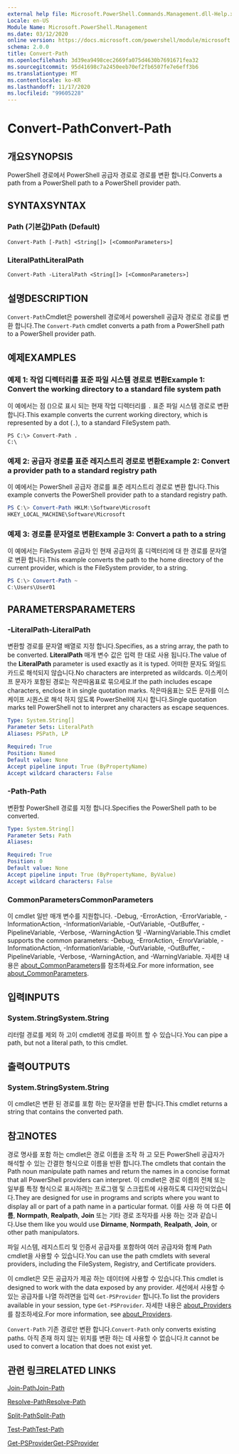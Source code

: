 ```yaml
---
external help file: Microsoft.PowerShell.Commands.Management.dll-Help.xml
Locale: en-US
Module Name: Microsoft.PowerShell.Management
ms.date: 03/12/2020
online version: https://docs.microsoft.com/powershell/module/microsoft.powershell.management/convert-path?view=powershell-7.2&WT.mc_id=ps-gethelp
schema: 2.0.0
title: Convert-Path
ms.openlocfilehash: 3d39ea9498cec2669fa075d4630b7691671fea32
ms.sourcegitcommit: 95d41698c7a2450eeb70ef2fb6507fe7e6eff3b6
ms.translationtype: MT
ms.contentlocale: ko-KR
ms.lasthandoff: 11/17/2020
ms.locfileid: "99605228"
---
```

# <span data-ttu-id="d94b2-102">Convert-Path</span><span class="sxs-lookup"><span data-stu-id="d94b2-102">Convert-Path</span></span>

## <span data-ttu-id="d94b2-103">개요</span><span class="sxs-lookup"><span data-stu-id="d94b2-103">SYNOPSIS</span></span>
<span data-ttu-id="d94b2-104">PowerShell 경로에서 PowerShell 공급자 경로로 경로를 변환 합니다.</span><span class="sxs-lookup"><span data-stu-id="d94b2-104">Converts a path from a PowerShell path to a PowerShell provider path.</span></span>

## <span data-ttu-id="d94b2-105">SYNTAX</span><span class="sxs-lookup"><span data-stu-id="d94b2-105">SYNTAX</span></span>

### <span data-ttu-id="d94b2-106">Path (기본값)</span><span class="sxs-lookup"><span data-stu-id="d94b2-106">Path (Default)</span></span>

```
Convert-Path [-Path] <String[]> [<CommonParameters>]
```

### <span data-ttu-id="d94b2-107">LiteralPath</span><span class="sxs-lookup"><span data-stu-id="d94b2-107">LiteralPath</span></span>

```
Convert-Path -LiteralPath <String[]> [<CommonParameters>]
```

## <span data-ttu-id="d94b2-108">설명</span><span class="sxs-lookup"><span data-stu-id="d94b2-108">DESCRIPTION</span></span>

<span data-ttu-id="d94b2-109">`Convert-Path`Cmdlet은 powershell 경로에서 powershell 공급자 경로로 경로를 변환 합니다.</span><span class="sxs-lookup"><span data-stu-id="d94b2-109">The `Convert-Path` cmdlet converts a path from a PowerShell path to a PowerShell provider path.</span></span>

## <span data-ttu-id="d94b2-110">예제</span><span class="sxs-lookup"><span data-stu-id="d94b2-110">EXAMPLES</span></span>

### <span data-ttu-id="d94b2-111">예제 1: 작업 디렉터리를 표준 파일 시스템 경로로 변환</span><span class="sxs-lookup"><span data-stu-id="d94b2-111">Example 1: Convert the working directory to a standard file system path</span></span>

<span data-ttu-id="d94b2-112">이 예에서는 점 ()으로 표시 되는 현재 작업 디렉터리를 `.` 표준 파일 시스템 경로로 변환 합니다.</span><span class="sxs-lookup"><span data-stu-id="d94b2-112">This example converts the current working directory, which is represented by a dot (`.`), to a standard FileSystem path.</span></span>

```
PS C:\> Convert-Path .
C:\
```

### <span data-ttu-id="d94b2-113">예제 2: 공급자 경로를 표준 레지스트리 경로로 변환</span><span class="sxs-lookup"><span data-stu-id="d94b2-113">Example 2: Convert a provider path to a standard registry path</span></span>

<span data-ttu-id="d94b2-114">이 예에서는 PowerShell 공급자 경로를 표준 레지스트리 경로로 변환 합니다.</span><span class="sxs-lookup"><span data-stu-id="d94b2-114">This example converts the PowerShell provider path to a standard registry path.</span></span>

```powershell
PS C:\> Convert-Path HKLM:\Software\Microsoft
HKEY_LOCAL_MACHINE\Software\Microsoft
```

### <span data-ttu-id="d94b2-115">예제 3: 경로를 문자열로 변환</span><span class="sxs-lookup"><span data-stu-id="d94b2-115">Example 3: Convert a path to a string</span></span>

<span data-ttu-id="d94b2-116">이 예에서는 FileSystem 공급자 인 현재 공급자의 홈 디렉터리에 대 한 경로를 문자열로 변환 합니다.</span><span class="sxs-lookup"><span data-stu-id="d94b2-116">This example converts the path to the home directory of the current provider, which is the FileSystem provider, to a string.</span></span>

```powershell
PS C:\> Convert-Path ~
C:\Users\User01
```

## <span data-ttu-id="d94b2-117">PARAMETERS</span><span class="sxs-lookup"><span data-stu-id="d94b2-117">PARAMETERS</span></span>

### <span data-ttu-id="d94b2-118">-LiteralPath</span><span class="sxs-lookup"><span data-stu-id="d94b2-118">-LiteralPath</span></span>

<span data-ttu-id="d94b2-119">변환할 경로를 문자열 배열로 지정 합니다.</span><span class="sxs-lookup"><span data-stu-id="d94b2-119">Specifies, as a string array, the path to be converted.</span></span> <span data-ttu-id="d94b2-120">**LiteralPath** 매개 변수 값은 입력 한 대로 사용 됩니다.</span><span class="sxs-lookup"><span data-stu-id="d94b2-120">The value of the **LiteralPath** parameter is used exactly as it is typed.</span></span> <span data-ttu-id="d94b2-121">어떠한 문자도 와일드카드로 해석되지 않습니다.</span><span class="sxs-lookup"><span data-stu-id="d94b2-121">No characters are interpreted as wildcards.</span></span> <span data-ttu-id="d94b2-122">이스케이프 문자가 포함된 경로는 작은따옴표로 묶으세요.</span><span class="sxs-lookup"><span data-stu-id="d94b2-122">If the path includes escape characters, enclose it in single quotation marks.</span></span> <span data-ttu-id="d94b2-123">작은따옴표는 모든 문자를 이스케이프 시퀀스로 해석 하지 않도록 PowerShell에 지시 합니다.</span><span class="sxs-lookup"><span data-stu-id="d94b2-123">Single quotation marks tell PowerShell not to interpret any characters as escape sequences.</span></span>

```yaml
Type: System.String[]
Parameter Sets: LiteralPath
Aliases: PSPath, LP

Required: True
Position: Named
Default value: None
Accept pipeline input: True (ByPropertyName)
Accept wildcard characters: False
```

### <span data-ttu-id="d94b2-124">-Path</span><span class="sxs-lookup"><span data-stu-id="d94b2-124">-Path</span></span>

<span data-ttu-id="d94b2-125">변환할 PowerShell 경로를 지정 합니다.</span><span class="sxs-lookup"><span data-stu-id="d94b2-125">Specifies the PowerShell path to be converted.</span></span>

```yaml
Type: System.String[]
Parameter Sets: Path
Aliases:

Required: True
Position: 0
Default value: None
Accept pipeline input: True (ByPropertyName, ByValue)
Accept wildcard characters: False
```

### <span data-ttu-id="d94b2-126">CommonParameters</span><span class="sxs-lookup"><span data-stu-id="d94b2-126">CommonParameters</span></span>

<span data-ttu-id="d94b2-127">이 cmdlet 일반 매개 변수를 지원합니다. -Debug, -ErrorAction, -ErrorVariable, -InformationAction, -InformationVariable, -OutVariable, -OutBuffer, -PipelineVariable, -Verbose, -WarningAction 및 -WarningVariable.</span><span class="sxs-lookup"><span data-stu-id="d94b2-127">This cmdlet supports the common parameters: -Debug, -ErrorAction, -ErrorVariable, -InformationAction, -InformationVariable, -OutVariable, -OutBuffer, -PipelineVariable, -Verbose, -WarningAction, and -WarningVariable.</span></span> <span data-ttu-id="d94b2-128">자세한 내용은 [about_CommonParameters](https://go.microsoft.com/fwlink/?LinkID=113216)를 참조하세요.</span><span class="sxs-lookup"><span data-stu-id="d94b2-128">For more information, see [about_CommonParameters](https://go.microsoft.com/fwlink/?LinkID=113216).</span></span>

## <span data-ttu-id="d94b2-129">입력</span><span class="sxs-lookup"><span data-stu-id="d94b2-129">INPUTS</span></span>

### <span data-ttu-id="d94b2-130">System.String</span><span class="sxs-lookup"><span data-stu-id="d94b2-130">System.String</span></span>

<span data-ttu-id="d94b2-131">리터럴 경로를 제외 하 고이 cmdlet에 경로를 파이프 할 수 있습니다.</span><span class="sxs-lookup"><span data-stu-id="d94b2-131">You can pipe a path, but not a literal path, to this cmdlet.</span></span>

## <span data-ttu-id="d94b2-132">출력</span><span class="sxs-lookup"><span data-stu-id="d94b2-132">OUTPUTS</span></span>

### <span data-ttu-id="d94b2-133">System.String</span><span class="sxs-lookup"><span data-stu-id="d94b2-133">System.String</span></span>

<span data-ttu-id="d94b2-134">이 cmdlet은 변환 된 경로를 포함 하는 문자열을 반환 합니다.</span><span class="sxs-lookup"><span data-stu-id="d94b2-134">This cmdlet returns a string that contains the converted path.</span></span>

## <span data-ttu-id="d94b2-135">참고</span><span class="sxs-lookup"><span data-stu-id="d94b2-135">NOTES</span></span>

<span data-ttu-id="d94b2-136">경로 명사를 포함 하는 cmdlet은 경로 이름을 조작 하 고 모든 PowerShell 공급자가 해석할 수 있는 간결한 형식으로 이름을 반환 합니다.</span><span class="sxs-lookup"><span data-stu-id="d94b2-136">The cmdlets that contain the Path noun manipulate path names and return the names in a concise format that all PowerShell providers can interpret.</span></span> <span data-ttu-id="d94b2-137">이 cmdlet은 경로 이름의 전체 또는 일부를 특정 형식으로 표시하려는 프로그램 및 스크립트에 사용하도록 디자인되었습니다.</span><span class="sxs-lookup"><span data-stu-id="d94b2-137">They are designed for use in programs and scripts where you want to display all or part of a path name in a particular format.</span></span> <span data-ttu-id="d94b2-138">이를 사용 하 여 다른 **이름**, **Normpath**, **Realpath**, **Join** 또는 기타 경로 조작자를 사용 하는 것과 같습니다.</span><span class="sxs-lookup"><span data-stu-id="d94b2-138">Use them like you would use **Dirname**, **Normpath**, **Realpath**, **Join**, or other path manipulators.</span></span>

<span data-ttu-id="d94b2-139">파일 시스템, 레지스트리 및 인증서 공급자를 포함하여 여러 공급자와 함께 Path cmdlet을 사용할 수 있습니다.</span><span class="sxs-lookup"><span data-stu-id="d94b2-139">You can use the path cmdlets with several providers, including the FileSystem, Registry, and Certificate providers.</span></span>

<span data-ttu-id="d94b2-140">이 cmdlet은 모든 공급자가 제공 하는 데이터에 사용할 수 있습니다.</span><span class="sxs-lookup"><span data-stu-id="d94b2-140">This cmdlet is designed to work with the data exposed by any provider.</span></span> <span data-ttu-id="d94b2-141">세션에서 사용할 수 있는 공급자를 나열 하려면을 입력 `Get-PSProvider` 합니다.</span><span class="sxs-lookup"><span data-stu-id="d94b2-141">To list the providers available in your session, type `Get-PSProvider`.</span></span> <span data-ttu-id="d94b2-142">자세한 내용은 [about_Providers](../Microsoft.PowerShell.Core/About/about_Providers.md)를 참조하세요.</span><span class="sxs-lookup"><span data-stu-id="d94b2-142">For more information, see [about_Providers](../Microsoft.PowerShell.Core/About/about_Providers.md).</span></span>

<span data-ttu-id="d94b2-143">`Convert-Path` 기존 경로만 변환 합니다.</span><span class="sxs-lookup"><span data-stu-id="d94b2-143">`Convert-Path` only converts existing paths.</span></span> <span data-ttu-id="d94b2-144">아직 존재 하지 않는 위치를 변환 하는 데 사용할 수 없습니다.</span><span class="sxs-lookup"><span data-stu-id="d94b2-144">It cannot be used to convert a location that does not exist yet.</span></span>

## <span data-ttu-id="d94b2-145">관련 링크</span><span class="sxs-lookup"><span data-stu-id="d94b2-145">RELATED LINKS</span></span>

[<span data-ttu-id="d94b2-146">Join-Path</span><span class="sxs-lookup"><span data-stu-id="d94b2-146">Join-Path</span></span>](Join-Path.md)

[<span data-ttu-id="d94b2-147">Resolve-Path</span><span class="sxs-lookup"><span data-stu-id="d94b2-147">Resolve-Path</span></span>](Resolve-Path.md)

[<span data-ttu-id="d94b2-148">Split-Path</span><span class="sxs-lookup"><span data-stu-id="d94b2-148">Split-Path</span></span>](Split-Path.md)

[<span data-ttu-id="d94b2-149">Test-Path</span><span class="sxs-lookup"><span data-stu-id="d94b2-149">Test-Path</span></span>](Test-Path.md)

[<span data-ttu-id="d94b2-150">Get-PSProvider</span><span class="sxs-lookup"><span data-stu-id="d94b2-150">Get-PSProvider</span></span>](Get-PSProvider.md)


